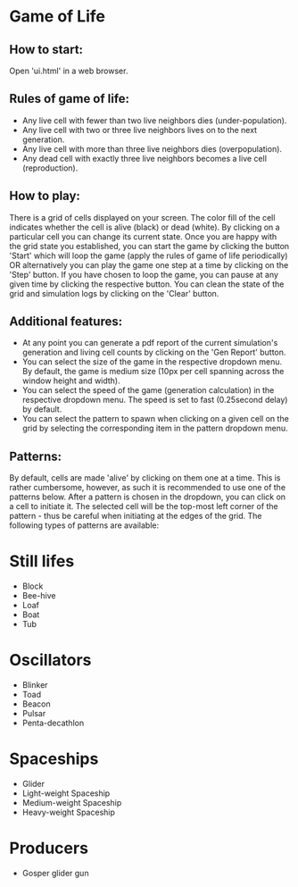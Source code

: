 # Game of Life

## How to start:
Open 'ui.html' in a web browser. 

## Rules of game of life:
* Any live cell with fewer than two live neighbors dies (under-population).
* Any live cell with two or three live neighbors lives on to the next generation.
* Any live cell with more than three live neighbors dies (overpopulation).
* Any dead cell with exactly three live neighbors becomes a live cell (reproduction).

## How to play:
There is a grid of cells displayed on your screen. The color fill of the cell
indicates whether the cell is alive (black) or dead (white). By clicking on
a particular cell you can change its current state. Once you are happy with 
the grid state you established, you can start the game by clicking the button
'Start' which will loop the game (apply the rules of game of life periodically) OR
alternatively you can play the game one step at a time by clicking on the 'Step' button.
If you have chosen to loop the game, you can pause at any given time by clicking the
respective button. You can clean the state of the grid and simulation logs by clicking 
on the 'Clear' button. 

## Additional features:

* At any point you can generate a pdf report of the current simulation's generation 
and living cell counts by clicking on the 'Gen Report' button.
* You can select the size of the game in the respective dropdown menu. By default, 
the game is medium size (10px per cell spanning across the window height and width).
* You can select the speed of the game (generation calculation) in the respective 
dropdown menu. The speed is set to fast (0.25second delay) by default.
* You can select the pattern to spawn when clicking on a given cell on the grid by
selecting the corresponding item in the pattern dropdown menu.

## Patterns:

By default, cells are made 'alive' by clicking on them one at a time. This is rather
cumbersome, however, as such it is recommended to use one of the patterns below. 
After a pattern is chosen in the dropdown, you can click on a cell to initiate it. 
The selected cell will be the top-most left corner of the pattern - thus be careful 
when initiating at the edges of the grid. The following types of patterns are available:

# Still lifes

* Block
* Bee-hive
* Loaf
* Boat
* Tub

# Oscillators

* Blinker
* Toad
* Beacon
* Pulsar
* Penta-decathlon

# Spaceships

* Glider
* Light-weight Spaceship
* Medium-weight Spaceship
* Heavy-weight Spaceship

# Producers

* Gosper glider gun




